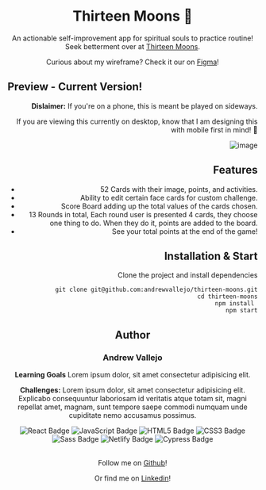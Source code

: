
# <h1 align="center">Thirteen Moons 🌙</h1>

<div align="center">  

An actionable self-improvement app for spiritual souls to practice routine! Seek betterment over at [Thirteen Moons](https://thirteen-moons.netlify.app/).
  
Curious about my wireframe? Check it our on [Figma](https://www.figma.com/file/uHVglY9n41qDzZRELkm0LB/Thirteen-Moons)!
  
</div>



 ## Preview - Current Version!
 
 <div align="right">  

**Dislaimer:** If you're on a phone, this is meant be played on sideways. 
  
  If you are viewing this currently on desktop, know that I am designing this with mobile first in mind! 📱
  
<div>

![image](https://user-images.githubusercontent.com/17935770/128615434-7917faa6-1074-4e16-bb0b-6c6e5ee90397.png)


## Features

- 52 Cards with their image, points, and activities.
- Ability to edit certain face cards for custom challenge.
- Score Board adding up the total values of the cards chosen.
- 13 Rounds in total, Each round user is presented 4 cards, they choose one thing to do. When they do it, points are added to the board.
- See your total points at the end of the game!

## Installation & Start

Clone the project and install dependencies

```szh
git clone git@github.com:andrewvallejo/thirteen-moons.git
cd thirteen-moons
npm install 
npm start
```



<!-- ## Future Additions 

> - User login feature 
> - User profile that contains their answers and ratings 
> - Add a set of backend interview questions and backend/frontend modes 
> - Allow users to add questions
> - Sort answers by rating, date added, and authors
> - Ability to favorite questions and answers -->

## <h2 align="center">  **Author**  </h2>

### <h3 align="center">  **Andrew Vallejo**  </h3>

<div align="center">

**Learning Goals** Lorem ipsum dolor, sit amet consectetur adipisicing elit.

**Challenges:** Lorem ipsum dolor, sit amet consectetur adipisicing elit. Explicabo consequuntur laboriosam id veritatis atque totam sit, magni repellat amet, magnam, sunt tempore saepe commodi numquam unde cupiditate nemo accusamus possimus.

<div align="center">  
<img src="https://img.shields.io/badge/React-61DAFB?logo=react&logoColor=000&style=flat-square" alt="React Badge">
<img src="https://img.shields.io/badge/JavaScript-F7DF1E?logo=javascript&logoColor=000&style=flat-square" alt="JavaScript Badge">
<img src="https://img.shields.io/badge/HTML5-E34F26?logo=html5&logoColor=fff&style=flat-square" alt="HTML5 Badge">
<img src="https://img.shields.io/badge/CSS3-1572B6?logo=css3&logoColor=fff&style=flat-square" alt="CSS3 Badge">
<img src="https://img.shields.io/badge/Sass-C69?logo=sass&logoColor=fff&style=flat-square" alt="Sass Badge">
<img src="https://img.shields.io/badge/Netlify-00C7B7?logo=netlify&logoColor=fff&style=flat-square" alt="Netlify Badge" Badge">
<img src="https://img.shields.io/badge/Cypress-17202C?logo=cypress&logoColor=fff&style=flat-square" alt="Cypress Badge">  
</div>

</div>

<br>

<div align="center">

Follow me on [Github](https://www.github.com/andrewvallejo)!

Or find me on [Linkedin](https://www.linkedin.com/in/andrewvallejo/)!

</div>
